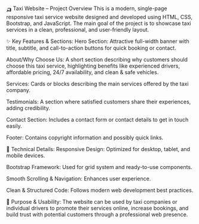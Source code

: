 🛺 Taxi Website – Project Overview
This is a modern, single-page responsive taxi service website designed and developed using HTML, CSS, Bootstrap, and JavaScript. The main goal of the project is to showcase taxi services in a clean, professional, and user-friendly layout.

✨ Key Features & Sections:
Hero Section:
Attractive full-width banner with title, subtitle, and call-to-action buttons for quick booking or contact.

About/Why Choose Us:
A short section describing why customers should choose this taxi service, highlighting benefits like experienced drivers, affordable pricing, 24/7 availability, and clean & safe vehicles.

Services:
Cards or blocks describing the main services offered by the taxi company.

Testimonials:
A section where satisfied customers share their experiences, adding credibility.

Contact Section:
Includes a contact form or contact details to get in touch easily.

Footer:
Contains copyright information and possibly quick links.

📱 Technical Details:
Responsive Design: Optimized for desktop, tablet, and mobile devices.

Bootstrap Framework: Used for grid system and ready-to-use components.

Smooth Scrolling & Navigation: Enhances user experience.

Clean & Structured Code: Follows modern web development best practices.

🧩 Purpose & Usability:
The website can be used by taxi companies or individual drivers to promote their services online, increase bookings, and build trust with potential customers through a professional web presence.
